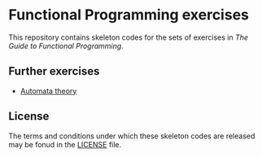 # Functional Programming exercises

This repository contains skeleton codes for the sets of exercises in _The Guide to Functional Programming_.

## Further exercises

- [Automata theory](./formal-languages)

## License

The terms and conditions under which these skeleton codes are released may be fonud in the [LICENSE](./LICENSE) file.
